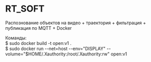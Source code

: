 # RT_SOFT
Распознование объектов на видео + траектория + фильтрация + публикация по MQTT + Docker  

Команды:  
$ sudo docker build -t open:v1 .  
$ sudo docker run --net=host --env="DISPLAY" --volume="$HOME/.Xauthority:/root/.Xauthority:rw" open:v1
